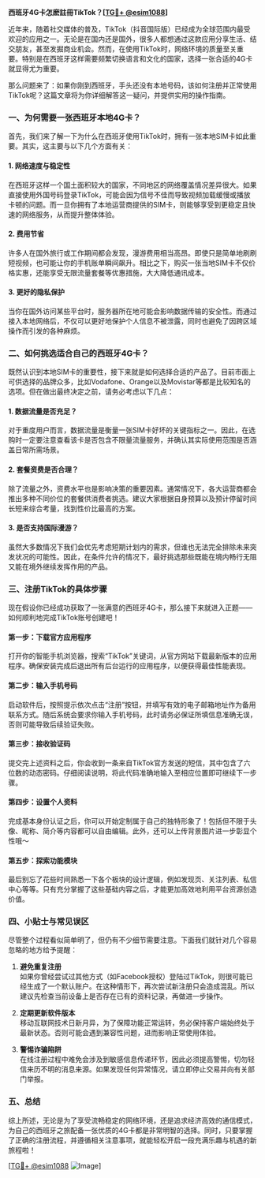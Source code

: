 **西班牙4G卡怎麽註冊TikTok？[[TG💪+ @esim1088](https://t.me/s/esim1088)]**

近年来，随着社交媒体的普及，TikTok（抖音国际版）已经成为全球范围内最受欢迎的应用之一。无论是在国内还是国外，很多人都想通过这款应用分享生活、结交朋友，甚至发掘商业机会。然而，在使用TikTok时，网络环境的质量至关重要。特别是在西班牙这样需要频繁切换语言和文化的国家，选择一张合适的4G卡就显得尤为重要。

那么问题来了：如果你刚到西班牙，手头还没有本地号码，该如何注册并正常使用TikTok呢？这篇文章将为你详细解答这一疑问，并提供实用的操作指南。

### 一、为何需要一张西班牙本地4G卡？

首先，我们来了解一下为什么在西班牙使用TikTok时，拥有一张本地SIM卡如此重要。其实，这主要与以下几个方面有关：

#### 1. 网络速度与稳定性
在西班牙这样一个国土面积较大的国家，不同地区的网络覆盖情况差异很大。如果直接使用外国号码登录TikTok，可能会因为信号不佳而导致视频加载缓慢或播放卡顿的问题。而一旦你拥有了本地运营商提供的SIM卡，则能够享受到更稳定且快速的网络服务，从而提升整体体验。

#### 2. 费用节省
许多人在国外旅行或工作期间都会发现，漫游费用相当高昂。即使只是简单地刷刷短视频，也可能让你的手机账单瞬间飙升。相比之下，购买一张当地SIM卡不仅价格实惠，还能享受无限流量套餐等优惠措施，大大降低通讯成本。

#### 3. 更好的隐私保护
当你在国外访问某些平台时，服务器所在地可能会影响数据传输的安全性。而通过接入本地网络后，不仅可以更好地保护个人信息不被泄露，同时也避免了因跨区域操作而引发的各种麻烦。

### 二、如何挑选适合自己的西班牙4G卡？

既然认识到本地SIM卡的重要性，接下来就是如何选择合适的产品了。目前市面上可供选择的品牌众多，比如Vodafone、Orange以及Movistar等都是比较知名的选项。但在做出最终决定之前，请务必考虑以下几点：

#### 1. 数据流量是否充足？
对于重度用户而言，数据流量是衡量一张SIM卡好坏的关键指标之一。因此，在选购时一定要注意查看该卡是否包含不限量流量服务，并确认其实际使用范围是否涵盖日常所需场景。

#### 2. 套餐资费是否合理？
除了流量之外，资费水平也是影响决策的重要因素。通常情况下，各大运营商都会推出多种不同价位的套餐供消费者挑选。建议大家根据自身预算以及预计停留时间长短来综合考量，找到性价比最高的方案。

#### 3. 是否支持国际漫游？
虽然大多数情况下我们会优先考虑短期计划内的需求，但谁也无法完全排除未来突发状况的可能性。因此，在条件允许的情况下，最好挑选那些既能在境内畅行无阻又能在境外继续发挥作用的产品。

### 三、注册TikTok的具体步骤

现在假设你已经成功获取了一张满意的西班牙4G卡，那么接下来就进入正题——如何顺利地完成TikTok账号创建吧！

#### 第一步：下载官方应用程序
打开你的智能手机浏览器，搜索“TikTok”关键词，从官方网站下载最新版本的应用程序。确保安装完成后退出所有后台运行的应用程序，以便获得最佳性能表现。

#### 第二步：输入手机号码
启动软件后，按照提示依次点击“注册”按钮，并填写有效的电子邮箱地址作为备用联系方式。随后系统会要求你输入手机号码，此时请务必保证所填信息准确无误，否则可能导致后续验证失败。

#### 第三步：接收验证码
提交完上述资料之后，你会收到一条来自TikTok官方发送的短信，其中包含了六位数的动态密码。仔细阅读说明，将此代码准确地输入至相应位置即可继续下一步骤。

#### 第四步：设置个人资料
完成基本身份认证之后，你可以开始定制属于自己的独特形象了！包括但不限于头像、昵称、简介等内容都可以自由编辑。此外，还可以上传背景图片进一步彰显个性哦～

#### 第五步：探索功能模块
最后别忘了花些时间熟悉一下各个板块的设计逻辑，例如发现页、关注列表、私信中心等等。只有充分掌握了这些基础内容之后，才能更加高效地利用平台资源创造价值。

### 四、小贴士与常见误区

尽管整个过程看似简单明了，但仍有不少细节需要注意。下面我们就针对几个容易忽略的地方给予提醒：

1. **避免重复注册**  
   如果你曾经尝试过其他方式（如Facebook授权）登陆过TikTok，则很可能已经生成了一个默认账户。在这种情形下，再次尝试新注册只会造成混乱。所以建议先检查当前设备上是否存在已有的资料记录，再做进一步操作。

2. **定期更新软件版本**  
   移动互联网技术日新月异，为了保障功能正常运转，务必保持客户端始终处于最新状态。否则可能会遇到兼容性问题，进而影响正常使用体验。

3. **警惕诈骗陷阱**  
   在线注册过程中难免会涉及到敏感信息传递环节，因此必须提高警惕，切勿轻信来历不明的消息来源。如果发现任何异常情况，请立即停止交易并向有关部门举报。

### 五、总结

综上所述，无论是为了享受流畅稳定的网络环境，还是追求经济高效的通信模式，为自己的西班牙之旅配备一张优质的4G卡都是非常明智的选择。同时，只要掌握了正确的注册流程，并遵循相关注意事项，就能轻松开启一段充满乐趣与机遇的新旅程啦！

[[TG💪+ @esim1088](https://t.me/s/esim1088) ![Image](https://i.postimg.cc/4NQfJmqS/Snipaste-2025-05-13-00-14-12.png)]